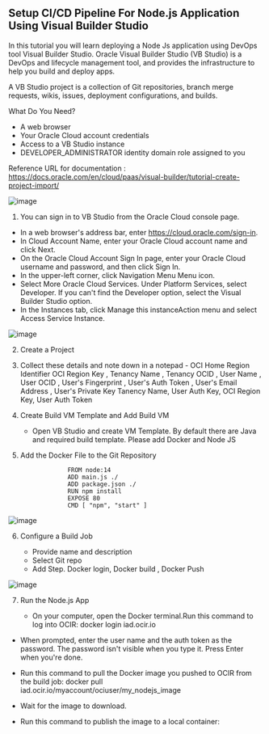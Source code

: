 Setup CI/CD Pipeline For Node.js Application Using Visual Builder Studio
------------------------------------------------------------------------
In this tutorial you will learn deploying a Node Js application using DevOps tool Visual Builder Studio. 
Oracle Visual Builder Studio (VB Studio) is a DevOps and lifecycle management tool, and provides the infrastructure to help you build and deploy apps.

A VB Studio project is a collection of Git repositories, branch merge requests, wikis, issues, deployment configurations, and builds.

   
What Do You Need?

   -  A web browser
   -  Your Oracle Cloud account credentials
   -  Access to a VB Studio instance
   -  DEVELOPER_ADMINISTRATOR identity domain role assigned to you
   
   
   Reference URL for documentation : https://docs.oracle.com/en/cloud/paas/visual-builder/tutorial-create-project-import/

![image](https://user-images.githubusercontent.com/42166489/107632945-3d537400-6c8d-11eb-98a5-386507daf4be.png)



1. You can sign in to VB Studio from the Oracle Cloud console page.

  -  In a web browser's address bar, enter https://cloud.oracle.com/sign-in.
  -  In Cloud Account Name, enter your Oracle Cloud account name and click Next. 
  -  On the Oracle Cloud Account Sign In page, enter your Oracle Cloud username and password, and then click Sign In. 
  -  In the upper-left corner, click Navigation Menu Menu icon.
  -  Select More Oracle Cloud Services. Under Platform Services, select Developer.
     If you can't find the Developer option, select the Visual Builder Studio option.
  -  In the Instances tab, click Manage this instanceAction menu and select Access Service Instance. 

![image](https://user-images.githubusercontent.com/42166489/107630953-50187980-6c8a-11eb-98ba-eedd6cbcc6d2.png)


2. Create a Project

3. Collect these details and note down in a notepad - OCI Home Region Identifier
        OCI Region Key , Tenancy Name , Tenancy OCID , User Name , User OCID , User's Fingerprint , User's Auth Token , User's Email Address , User's Private Key
        Tanency Name, User Auth Key, OCI Region Key, User Auth Token
        
4. Create Build VM Template and Add Build VM
    - Open VB Studio and create VM Template. By default there are Java and required build template. Please add Docker and Node JS
    
5. Add the Docker File to the Git Repository

                    FROM node:14
                    ADD main.js ./
                    ADD package.json ./
                    RUN npm install
                    EXPOSE 80
                    CMD [ "npm", "start" ]
                    
![image](https://user-images.githubusercontent.com/42166489/107632222-39732200-6c8c-11eb-84d6-2f42b14d1bf3.png)


6. Configure a Build Job 

   - Provide name and description
   - Select Git repo 
   - Add Step. Docker login, Docker build , Docker Push
   
![image](https://user-images.githubusercontent.com/42166489/107632920-32004880-6c8d-11eb-8289-00844d292570.png)

7. Run the Node.js App

   - On your computer, open the Docker terminal.Run this command to log into OCIR: 
            docker login iad.ocir.io
  -  When prompted, enter the user name and the auth token as the password. The password isn't visible when you type it. Press Enter when you're done.
  - Run this command to pull the Docker image you pushed to OCIR from the build job: 
            docker pull iad.ocir.io/myaccount/ociuser/my_nodejs_image
            
  - Wait for the image to download. 
  - Run this command to publish the image to a local container: 
  
  
